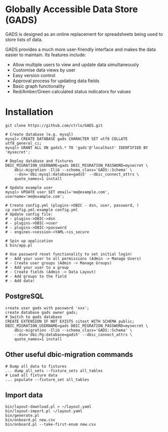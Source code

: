 Globally Accessible Data Store (GADS)
=====================================

GADS is designed as an online replacement for spreadsheets being used to store lists of data.

GADS provides a much more user-friendly interface and makes the data easier to maintain. Its features include:

- Allow multiple users to view and update data simultaneously
- Customise data views by user
- Easy version control
- Approval process for updating data fields
- Basic graph functionality
- Red/Amber/Green calculated status indicators for values

# Installation

```
git clone https://github.com/ctrlo/GADS.git

# Create database (e.g. mysql)
mysql> CREATE DATABASE gads CHARACTER SET utf8 COLLATE utf8_general_ci;
mysql> GRANT ALL ON gads5.* TO 'gads'@'localhost' IDENTIFIED BY 'mysecret';

# Deploy database and fixtures
DBIC_MIGRATION_USERNAME=gads DBIC_MIGRATION_PASSWORD=mysecret \
    dbic-migration -Ilib --schema_class='GADS::Schema' \
    --dsn='dbi:mysql:database=gads5' --dbic_connect_attrs \
    quote_names=1 install

# Update example user
mysql> UPDATE user SET email='me@example.com', username='me@example.com';

# Create config.yml (plugins->DBIC - dsn, user, password, )
cp config.yml-example config.yml
# Update config file:
# - plugins->DBIC->dsn
# - plugins->DBIC->user
# - plugins->DBIC->password
# - engines->session->YAML->is_secure

# Spin up application
$ bin/app.pl

# Use password reset functionality to set initial login!
# - Add your user to all permissions (Admin -> Manage Users)
# - Create user groups (Admin -> Manage Groups)
# - Add your user to a group
# - Create fields (Admin -> Data Layout)
# - Add groups to the field
# - Add data!
```

## PostgreSQL

```
create user gads with password 'xxx';
create database gads owner gads;
# Switch to gads database
CREATE EXTENSION IF NOT EXISTS citext WITH SCHEMA public;
DBIC_MIGRATION_USERNAME=gads DBIC_MIGRATION_PASSWORD=mysecret \
    dbic-migration -Ilib --schema_class='GADS::Schema' \
    --dsn='dbi:Pg:database=gads5' --dbic_connect_attrs \
    quote_names=1 install
```

## Other useful dbic-migration commands
```
# Dump all data to fixtures
... dump_all_sets --fixture_sets all_tables
# Load all fixture data
... populate --fixture_set all_tables
```

## Import data
```
bin/layout-download.pl > ~/layout.yaml
bin/layout-import.pl ~/layout.yaml
bin/generate.pl
bin/onboard.pl new.csv
bin/onboard.pl --take-first-enum new.csv
```

